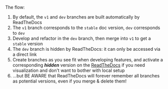 The flow:

1. By default, the `v1` and `dev` branches are built automatically by ReadTheDocs
2. The `v1` branch corresponds to the `stable` doc version, `dev` corresponds to `dev`
3. Develop and refactor in the `dev` branch, then merge into `v1` to get a `stable` version
4. The `dev` branch is hidden by ReadTheDocs: it can only be accessed via a direct link
5. Create branches as you see fit when developing features, and activate a corresponding **_hidden_** version on the [ReadTheDocs](https://readthedocs.org/projects/soveren/versions/) if you need visualization and don't want to bother with local setup
6. ...but BE AWARE that ReadTheDocs will forever remember all branches as potential versions, even if you merge & delete them!
